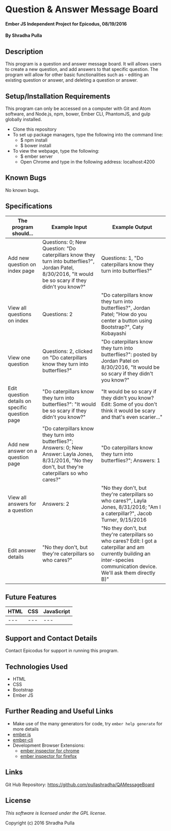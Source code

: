 # Question & Answer Message Board

#### Ember JS Independent Project for Epicodus, 08/19/2016

#### By Shradha Pulla

## Description

This program is a question and answer message board. It will allows users to create a new question, and add answers to that specific question. The program will allow for other basic functionalities such as - editing an existing question or answer, and deleting a question or answer.

## Setup/Installation Requirements

This program can only be accessed on a computer with Git and Atom software, and Node.js, npm, bower, Ember CLI, PhantomJS, and gulp globally installed.

* Clone this repository
* To set up package managers, type the following into the command line:
  * $ npm install
  * $ bower install
* To view the webpage, type the following:
  * $ ember server
  * Open Chrome and type in the following address: localhost:4200

## Known Bugs

No known bugs.

## Specifications

The program should... | Example Input | Example Output
----- | ----- | -----
Add new question on index page | Questions: 0; New Question: "Do caterpillars know they turn into butterflies?", Jordan Patel, 8/30/2016, "It would be so scary if they didn't you know?"   | Questions: 1, "Do caterpillars know they turn into butterflies?"
View all questions on index | Questions: 2 | "Do caterpillars know they turn into butterflies?", Jordan Patel; "How do you center a button using Bootstrap?", Caty Kobayashi
View one question | Questions: 2, clicked on "Do caterpillars know they turn into butterflies?" | "Do caterpillars know they turn into butterflies?": posted by Jordan Patel on 8/30/2016, "It would be so scary if they didn't you know?"
Edit question details on specific question page | "Do caterpillars know they turn into butterflies?": "It would be so scary if they didn't you know?" | "It would be so scary if they didn't you know? Edit: Some of you don't think it would be scary and that's even scarier..."
Add new answer on a question page | "Do caterpillars know they turn into butterflies?"; Answers: 0; New Answer: Layla Jones, 8/31/2016, "No they don't, but they're caterpillars so who cares?" | "Do caterpillars know they turn into butterflies?"; Answers: 1
View all answers for a question | Answers: 2 | "No they don't, but they're caterpillars so who cares?", Layla Jones, 8/31/2016; "Am I a caterpillar?", Jacob Turner, 9/15/2016
Edit answer details | "No they don't, but they're caterpillars so who cares?" | "No they don't, but they're caterpillars so who cares? Edit: I got a caterpillar and am currently building an inter-species communication device. We'll ask them directly B)"

## Future Features

HTML | CSS | JavaScript
----- | ----- | -----
--- | --- | ---

## Support and Contact Details

Contact Epicodus for support in running this program.

## Technologies Used

* HTML
* CSS
* Bootstrap
* Ember JS

## Further Reading and Useful Links

* Make use of the many generators for code, try `ember help generate` for more details
* [ember.js](http://emberjs.com/)
* [ember-cli](http://ember-cli.com/)
* Development Browser Extensions:
  * [ember inspector for chrome](https://chrome.google.com/webstore/detail/ember-inspector/bmdblncegkenkacieihfhpjfppoconhi)
  * [ember inspector for firefox](https://addons.mozilla.org/en-US/firefox/addon/ember-inspector/)

## Links

Git Hub Repository: https://github.com/pullashradha/QAMessageBoard

## License

*This software is licensed under the GPL license.*

Copyright (c) 2016 Shradha Pulla
